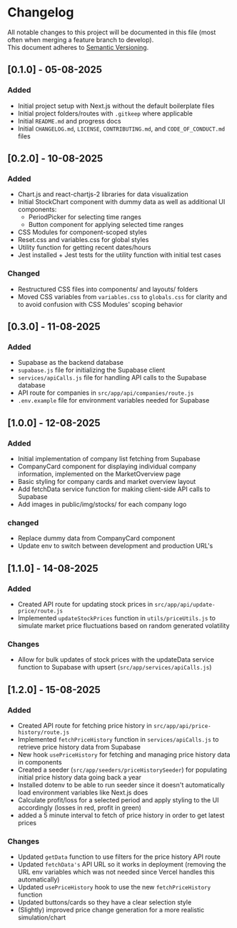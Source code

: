 # Changelog

All notable changes to this project will be documented in this file (most often when merging a feature branch to develop).
<br> This document adheres to [Semantic Versioning](https://semver.org/).

## [0.1.0] - 05-08-2025

### Added

- Initial project setup with Next.js without the default boilerplate files
- Initial project folders/routes with `.gitkeep` where applicable
- Initial `README.md` and progress docs
- Initial `CHANGELOG.md`, `LICENSE`, `CONTRIBUTING.md`, and `CODE_OF_CONDUCT.md` files

## [0.2.0] - 10-08-2025

### Added

- Chart.js and react-chartjs-2 libraries for data visualization
- Initial StockChart component with dummy data as well as additional UI components:
  - PeriodPicker for selecting time ranges
  - Button component for applying selected time ranges
- CSS Modules for component-scoped styles
- Reset.css and variables.css for global styles
- Utility function for getting recent dates/hours
- Jest installed + Jest tests for the utility function with initial test cases

### Changed

- Restructured CSS files into components/ and layouts/ folders
- Moved CSS variables from `variables.css` to `globals.css` for clarity and to avoid confusion with CSS Modules' scoping behavior

## [0.3.0] - 11-08-2025

### Added

- Supabase as the backend database
- `supabase.js` file for initializing the Supabase client
- `services/apiCalls.js` file for handling API calls to the Supabase database
- API route for companies in `src/app/api/companies/route.js`
- `.env.example` file for environment variables needed for Supabase

## [1.0.0] - 12-08-2025

### Added

- Initial implementation of company list fetching from Supabase
- CompanyCard component for displaying individual company information, implemented on the MarketOverview page
- Basic styling for company cards and market overview layout
- Add fetchData service function for making client-side API calls to Supabase
- Add images in public/img/stocks/ for each company logo

### changed

- Replace dummy data from CompanyCard component
- Update env to switch between development and production URL's

## [1.1.0] - 14-08-2025

### Added

- Created API route for updating stock prices in `src/app/api/update-price/route.js`
- Implemented `updateStockPrices` function in `utils/priceUtils.js` to simulate market price fluctuations based on random generated volatility

### Changes

- Allow for bulk updates of stock prices with the updateData service function to Supabase with upsert (`src/app/services/apiCalls.js`)

## [1.2.0] - 15-08-2025

### Added

- Created API route for fetching price history in `src/app/api/price-history/route.js`
- Implemented `fetchPriceHistory` function in `services/apiCalls.js` to retrieve price history data from Supabase
- New hook `usePriceHistory` for fetching and managing price history data in components
- Created a seeder (`src/app/seeders/priceHistorySeeder`) for populating initial price history data going back a year
- Installed dotenv to be able to run seeder since it doesn't automatically load environment variables like Next.js does
- Calculate profit/loss for a selected period and apply styling to the UI accordingly (losses in red, profit in green)
- added a 5 minute interval to fetch of price history in order to get latest prices

### Changes

- Updated `getData` function to use filters for the price history API route
- Updated `fetchData's` API URL so it works in deployment (removing the URL env variables which was not needed since Vercel handles this automatically)
- Updated `usePriceHistory` hook to use the new `fetchPriceHistory` function
- Updated buttons/cards so they have a clear selection style
- (Slightly) improved price change generation for a more realistic simulation/chart

